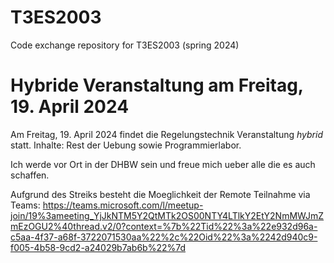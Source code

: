# T3ES2003
Code exchange repository for T3ES2003 (spring 2024)



# Hybride Veranstaltung am Freitag, 19. April 2024

Am Freitag, 19. April 2024 findet die Regelungstechnik Veranstaltung *hybrid* statt.
Inhalte: Rest der Uebung sowie Programmierlabor.

Ich werde vor Ort in der DHBW sein und freue mich ueber alle die es auch schaffen.

Aufgrund des Streiks besteht die Moeglichkeit der Remote Teilnahme via Teams:
https://teams.microsoft.com/l/meetup-join/19%3ameeting_YjJkNTM5Y2QtMTk2OS00NTY4LTlkY2EtY2NmMWJmZmEzOGU2%40thread.v2/0?context=%7b%22Tid%22%3a%22e932d96a-c5aa-4f37-a68f-3722071530aa%22%2c%22Oid%22%3a%2242d940c9-f005-4b58-9cd2-a24029b7ab6b%22%7d
